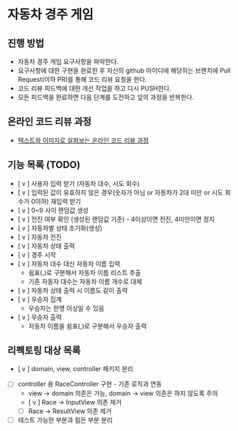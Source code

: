 # 자동차 경주 게임
## 진행 방법
* 자동차 경주 게임 요구사항을 파악한다.
* 요구사항에 대한 구현을 완료한 후 자신의 github 아이디에 해당하는 브랜치에 Pull Request(이하 PR)를 통해 코드 리뷰 요청을 한다.
* 코드 리뷰 피드백에 대한 개선 작업을 하고 다시 PUSH한다.
* 모든 피드백을 완료하면 다음 단계를 도전하고 앞의 과정을 반복한다.

## 온라인 코드 리뷰 과정
* [텍스트와 이미지로 살펴보는 온라인 코드 리뷰 과정](https://github.com/next-step/nextstep-docs/tree/master/codereview)


## 기능 목록 (TODO)

- [ v ] 사용자 입력 받기 (자동차 대수, 시도 회수)
- [ v ] 입력된 값이 유효하지 않은 경우(숫자가 아님 or 자동차가 2대 미만 or 시도 회수가 0이하) 재입력 받기
- [ v ] 0~9 사이 랜덤값 생성
- [ v ] 전진 여부 확인 (생성된 랜덤값 기준) - 4이상이면 전진, 4미만이면 정지
- [ v ] 자동차별 상태 초기화(생성)
- [ v ] 자동차 전진
- [ v ] 자동차 상태 출력
- [ v ] 경주 시작
- [ v ] 자동차 대수 대신 자동차 이름 입력
  - 쉼표(,)로 구분해서 자동차 이름 리스트 추출
  - 기존 자동자 대수는 자동차 이름 개수로 대체
- [ v ] 자동차 상태 출력 시 이름도 같이 출력
- [ v ] 우승자 집계
  - 우승자는 한명 이상일 수 있음
- [ v ] 우승자 출력
  - 자동차 이름을 쉼표(,)로 구분해서 우승자 출력

## 리펙토링 대상 목록

- [ v ] domain, view, controller 패키지 분리
- [  ] controller 용 RaceController 구현 - 기존 로직과 연동
  - view -> domain 의존은 가능, domain -> view 의존은 하지 않도록 주의
  - [ v ] Race -> InputView 의존 제거
  - [  ] Race -> ResultView 의존 제거
- [  ] 테스트 가능한 부분과 힘든 부분 분리
